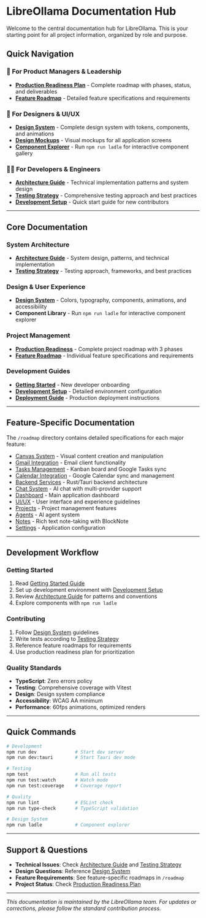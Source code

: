 # LibreOllama Documentation Hub

Welcome to the central documentation hub for LibreOllama. This is your starting point for all project information, organized by role and purpose.

## Quick Navigation

### 🎯 For Product Managers & Leadership
- **[Production Readiness Plan](./PRODUCTION_READINESS.md)** - Complete roadmap with phases, status, and deliverables
- **[Feature Roadmap](./roadmap/README.md)** - Detailed feature specifications and requirements

### 🎨 For Designers & UI/UX
- **[Design System](./DESIGN_SYSTEM.md)** - Complete design system with tokens, components, and animations
- **[Design Mockups](../design/mockups/)** - Visual mockups for all application screens
- **[Component Explorer](https://storybook.js.org/)** - Run `npm run ladle` for interactive component gallery

### 👩‍💻 For Developers & Engineers
- **[Architecture Guide](./ARCHITECTURE.md)** - Technical implementation patterns and system design
- **[Testing Strategy](./TESTING_STRATEGY.md)** - Comprehensive testing approach and best practices
- **[Development Setup](./guides/getting-started.md)** - Quick start guide for new contributors

---

## Core Documentation

### System Architecture
- **[Architecture Guide](./ARCHITECTURE.md)** - System design, patterns, and technical implementation
- **[Testing Strategy](./TESTING_STRATEGY.md)** - Testing approach, frameworks, and best practices

### Design & User Experience  
- **[Design System](./DESIGN_SYSTEM.md)** - Colors, typography, components, animations, and accessibility
- **Component Library** - Run `npm run ladle` for interactive component explorer

### Project Management
- **[Production Readiness](./PRODUCTION_READINESS.md)** - Complete project roadmap with 3 phases
- **[Feature Roadmap](./roadmap/)** - Individual feature specifications and requirements

### Development Guides
- **[Getting Started](./guides/getting-started.md)** - New developer onboarding
- **[Development Setup](./guides/development-setup.md)** - Detailed environment configuration
- **[Deployment Guide](./guides/deployment.md)** - Production deployment instructions

---

## Feature-Specific Documentation

The `/roadmap` directory contains detailed specifications for each major feature:

- [Canvas System](./roadmap/01_canvas.md) - Visual content creation and manipulation
- [Gmail Integration](./roadmap/02_gmail_integration.md) - Email client functionality  
- [Tasks Management](./roadmap/03_tasks_management.md) - Kanban board and Google Tasks sync
- [Calendar Integration](./roadmap/04_calendar_integration.md) - Google Calendar sync and management
- [Backend Services](./roadmap/05_backend_services.md) - Rust/Tauri backend architecture
- [Chat System](./roadmap/06_chat_system.md) - AI chat with multi-provider support
- [Dashboard](./roadmap/07_dashboard.md) - Main application dashboard
- [UI/UX](./roadmap/08_ui_ux.md) - User interface and experience guidelines
- [Projects](./roadmap/09_projects.md) - Project management features
- [Agents](./roadmap/10_agents.md) - AI agent system
- [Notes](./roadmap/11_notes.md) - Rich text note-taking with BlockNote
- [Settings](./roadmap/12_settings.md) - Application configuration

---

## Development Workflow

### Getting Started
1. Read [Getting Started Guide](./guides/getting-started.md)
2. Set up development environment with [Development Setup](./guides/development-setup.md)
3. Review [Architecture Guide](./ARCHITECTURE.md) for patterns and conventions
4. Explore components with `npm run ladle`

### Contributing
1. Follow [Design System](./DESIGN_SYSTEM.md) guidelines
2. Write tests according to [Testing Strategy](./TESTING_STRATEGY.md)
3. Reference feature roadmaps for requirements
4. Use production readiness plan for prioritization

### Quality Standards
- **TypeScript**: Zero errors policy
- **Testing**: Comprehensive coverage with Vitest
- **Design**: Design system compliance
- **Accessibility**: WCAG AA minimum
- **Performance**: 60fps animations, optimized renders

---

## Quick Commands

```bash
# Development
npm run dev              # Start dev server
npm run dev:tauri        # Start Tauri dev mode

# Testing  
npm test                 # Run all tests
npm run test:watch       # Watch mode
npm run test:coverage    # Coverage report

# Quality
npm run lint             # ESLint check
npm run type-check       # TypeScript validation

# Design System
npm run ladle            # Component explorer
```

---

## Support & Questions

- **Technical Issues**: Check [Architecture Guide](./ARCHITECTURE.md) and [Testing Strategy](./TESTING_STRATEGY.md)
- **Design Questions**: Reference [Design System](./DESIGN_SYSTEM.md)
- **Feature Requirements**: See feature-specific roadmaps in `/roadmap`
- **Project Status**: Check [Production Readiness Plan](./PRODUCTION_READINESS.md)

---

*This documentation is maintained by the LibreOllama team. For updates or corrections, please follow the standard contribution process.*